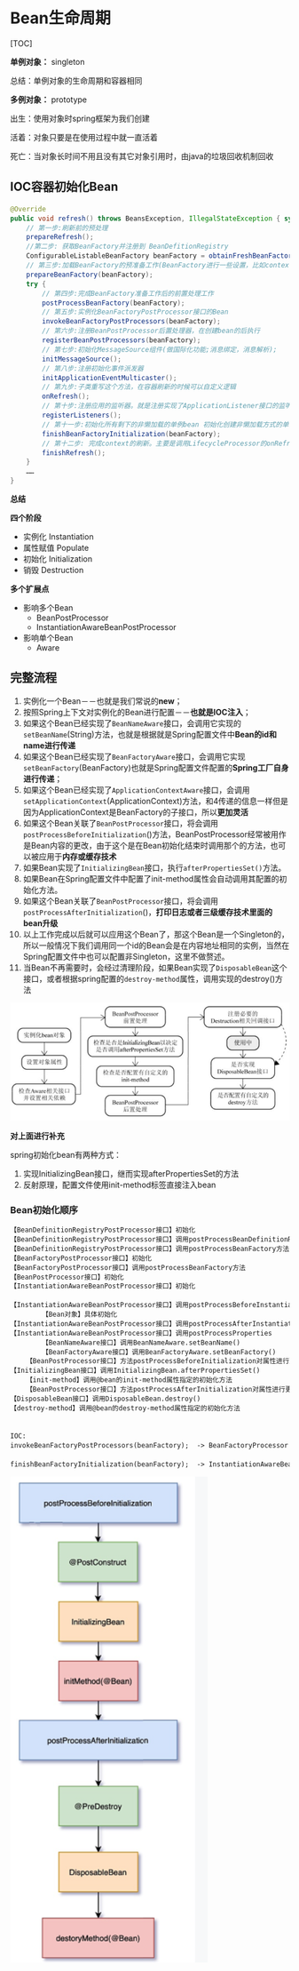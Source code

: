 # Bean生命周期

[TOC]

**单例对象：** singleton

总结：单例对象的生命周期和容器相同

**多例对象：** prototype

出生：使用对象时spring框架为我们创建

活着：对象只要是在使用过程中就一直活着

死亡：当对象长时间不用且没有其它对象引用时，由java的垃圾回收机制回收



## IOC容器初始化Bean

~~~java
@Override
public void refresh() throws BeansException, IllegalStateException { synchronized (this.startupShutdownMonitor) {
    // 第一步:刷新前的预处理 
    prepareRefresh();
    //第二步: 获取BeanFactory并注册到 BeanDefitionRegistry
    ConfigurableListableBeanFactory beanFactory = obtainFreshBeanFactory();
    // 第三步:加载BeanFactory的预准备工作(BeanFactory进行一些设置，比如context的类加载器等)
    prepareBeanFactory(beanFactory);
    try {
        // 第四步:完成BeanFactory准备工作后的前置处理工作 
        postProcessBeanFactory(beanFactory);
        // 第五步:实例化BeanFactoryPostProcessor接口的Bean 
        invokeBeanFactoryPostProcessors(beanFactory);
        // 第六步:注册BeanPostProcessor后置处理器，在创建bean的后执行 
        registerBeanPostProcessors(beanFactory);
        // 第七步:初始化MessageSource组件(做国际化功能;消息绑定，消息解析); 
        initMessageSource();
        // 第八步:注册初始化事件派发器 
        initApplicationEventMulticaster();
        // 第九步:子类重写这个方法，在容器刷新的时候可以自定义逻辑 
        onRefresh();
        // 第十步:注册应用的监听器。就是注册实现了ApplicationListener接口的监听器
        registerListeners();
        // 第十一步:初始化所有剩下的非懒加载的单例bean 初始化创建非懒加载方式的单例Bean实例(未设置属性)
        finishBeanFactoryInitialization(beanFactory);
        // 第十二步: 完成context的刷新。主要是调用LifecycleProcessor的onRefresh()方法，完成创建
        finishRefresh();
    }
    ……
} 
~~~



**总结**

**四个阶段**

- 实例化 Instantiation
- 属性赋值 Populate
- 初始化 Initialization
- 销毁 Destruction

**多个扩展点**

- 影响多个Bean
  - BeanPostProcessor
  - InstantiationAwareBeanPostProcessor
- 影响单个Bean
  - Aware





## 完整流程

1. 实例化一个Bean－－也就是我们常说的**new**；
2. 按照Spring上下文对实例化的Bean进行配置－－**也就是IOC注入**；
3. 如果这个Bean已经实现了`BeanNameAware`接口，会调用它实现的`setBeanName`(String)方法，也就是根据就是Spring配置文件中**Bean的id和name进行传递**
4. 如果这个Bean已经实现了`BeanFactoryAware`接口，会调用它实现`setBeanFactory`(BeanFactory)也就是Spring配置文件配置的**Spring工厂自身进行传递**；
5. 如果这个Bean已经实现了`ApplicationContextAware`接口，会调用`setApplicationContext`(ApplicationContext)方法，和4传递的信息一样但是因为ApplicationContext是BeanFactory的子接口，所以**更加灵活**
6. 如果这个Bean关联了`BeanPostProcessor`接口，将会调用`postProcessBeforeInitialization`()方法，BeanPostProcessor经常被用作是Bean内容的更改，由于这个是在Bean初始化结束时调用那个的方法，也可以被应用于**内存或缓存技术**
7. 如果Bean实现了`InitializingBean`接口，执行`afterPropertiesSet()`方法。
8. 如果Bean在Spring配置文件中配置了init-method属性会自动调用其配置的初始化方法。
9. 如果这个Bean关联了`BeanPostProcessor`接口，将会调用`postProcessAfterInitialization`()，**打印日志或者三级缓存技术里面的bean升级**
10. 以上工作完成以后就可以应用这个Bean了，那这个Bean是一个Singleton的，所以一般情况下我们调用同一个id的Bean会是在内容地址相同的实例，当然在Spring配置文件中也可以配置非Singleton，这里不做赘述。
11. 当Bean不再需要时，会经过清理阶段，如果Bean实现了`DisposableBean`这个接口，或者根据spring配置的`destroy-method`属性，调用实现的destroy()方法



![img](images/20201013222034.png)

**对上面进行补充**

spring初始化bean有两种方式：

1. 实现InitializingBean接口，继而实现afterPropertiesSet的方法
2. 反射原理，配置文件使用init-method标签直接注入bean



### Bean初始化顺序



~~~markdown
【BeanDefinitionRegistryPostProcessor接口】初始化
【BeanDefinitionRegistryPostProcessor接口】调用postProcessBeanDefinitionRegistry方法
【BeanDefinitionRegistryPostProcessor接口】调用postProcessBeanFactory方法
【BeanFactoryPostProcessor接口】初始化
【BeanFactoryPostProcessor接口】调用postProcessBeanFactory方法
【BeanPostProcessor接口】初始化
【InstantiationAwareBeanPostProcessor接口】初始化

【InstantiationAwareBeanPostProcessor接口】调用postProcessBeforeInstantiation
        【Bean对象】具体初始化
【InstantiationAwareBeanPostProcessor接口】调用postProcessAfterInstantiation
【InstantiationAwareBeanPostProcessor接口】调用postProcessProperties
        【BeanNameAware接口】调用BeanNameAware.setBeanName()
        【BeanFactoryAware接口】调用BeanFactoryAware.setBeanFactory()
    【BeanPostProcessor接口】方法postProcessBeforeInitialization对属性进行更改！
【InitializingBean接口】调用InitializingBean.afterPropertiesSet()
    【init-method】调用@bean的init-method属性指定的初始化方法
    【BeanPostProcessor接口】方法postProcessAfterInitialization对属性进行更改！
【DisposableBean接口】调用DisposableBean.destroy()
【destroy-method】调用@bean的destroy-method属性指定的初始化方法


IOC:
invokeBeanFactoryPostProcessors(beanFactory);  -> BeanFactoryProcessor

finishBeanFactoryInitialization(beanFactory);  -> InstantiationAwareBeanPostProcessor、BeanPostProcessor
~~~

![image-20210823105500827](images/image-20210823105500827.png)
